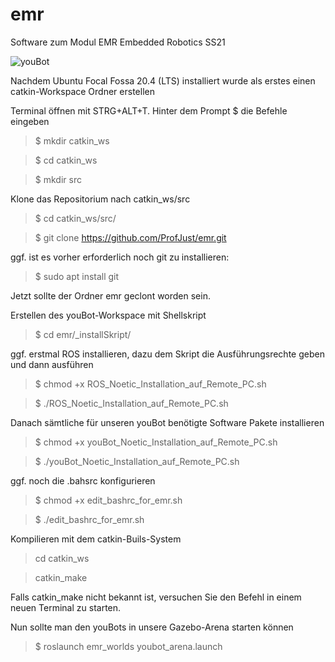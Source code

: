# emr
Software zum Modul EMR Embedded Robotics SS21

![youBot](https://upload.wikimedia.org/wikipedia/commons/5/59/KUKA_youBot.jpg)

Nachdem Ubuntu Focal Fossa 20.4 (LTS) installiert wurde 
als erstes einen catkin-Workspace Ordner erstellen

Terminal öffnen mit STRG+ALT+T. Hinter dem Prompt $ die Befehle eingeben

>$ mkdir catkin_ws

>$ cd catkin_ws

>$ mkdir src

Klone das Repositorium nach catkin_ws/src
>$ cd catkin_ws/src/

>$ git clone https://github.com/ProfJust/emr.git

ggf. ist es vorher erforderlich noch git zu installieren:
>$ sudo apt install git

Jetzt sollte der Ordner emr geclont worden sein.

Erstellen des youBot-Workspace mit Shellskript
>$ cd emr/_installSkript/

ggf. erstmal ROS installieren, dazu dem Skript 
die Ausführungsrechte geben und dann ausführen
>$ chmod +x ROS_Noetic_Installation_auf_Remote_PC.sh

>$ ./ROS_Noetic_Installation_auf_Remote_PC.sh 

Danach sämtliche für unseren youBot benötigte Software
Pakete installieren

>$ chmod +x youBot_Noetic_Installation_auf_Remote_PC.sh

>$ ./youBot_Noetic_Installation_auf_Remote_PC.sh

ggf. noch die .bahsrc konfigurieren
>$ chmod +x edit_bashrc_for_emr.sh 

>$ ./edit_bashrc_for_emr.sh 

Kompilieren mit dem catkin-Buils-System
>cd catkin_ws

>catkin_make

Falls catkin_make nicht bekannt ist, 
versuchen Sie den Befehl in einem neuen Terminal zu starten.

Nun sollte man den youBots in unsere Gazebo-Arena
starten können

>$ roslaunch emr_worlds youbot_arena.launch


